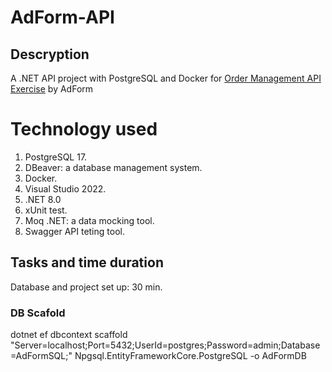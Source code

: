 # AdForm-API

## Descryption
A .NET API project with PostgreSQL and Docker for [Order Management API Exercise](https://github.com/erinev/order-management-api-exercise) by AdForm

# Technology used
1. PostgreSQL 17.
2. DBeaver: a database management system.
3. Docker.
4. Visual Studio 2022.
5. .NET 8.0
6. xUnit test.
7. Moq .NET: a data mocking tool.
8. Swagger API teting tool.

## Tasks and time duration
Database and project set up: 30 min.</br>

### DB Scafold
dotnet ef dbcontext scaffold "Server=localhost;Port=5432;UserId=postgres;Password=admin;Database=AdFormSQL;" Npgsql.EntityFrameworkCore.PostgreSQL -o AdFormDB